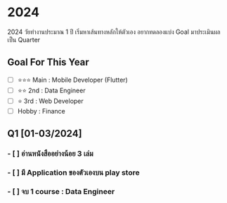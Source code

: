 # 2024
2024 วัยทำงานประมาณ 1 ปี เริ่มหาเส้นทางหลักให้ตัวเอง
อยากทดลองแบ่ง Goal มาประเมินผลเป็น Quarter

## Goal For This Year

- [ ] ⭐️⭐️⭐️ Main : Mobile Developer (Flutter)
- [ ] ⭐️⭐️ 2nd : Data Engineer
- [ ] ⭐️ 3rd : Web Developer
- [ ] Hobby : Finance

## Q1 [01-03/2024]
### - [ ] อ่านหนังสืออย่างน้อย 3 เล่ม

### - [ ] มี Application ของตัวเองบน play store

### - [ ] จบ 1 course : Data Engineer

